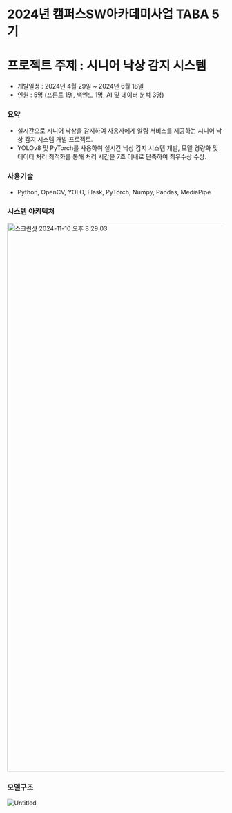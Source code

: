 # 2024년 캠퍼스SW아카데미사업 TABA 5기
# 프로젝트 주제 : 시니어 낙상 감지 시스템

- 개발일정 : 2024년 4월 29일 ~ 2024년 6월 18일
- 인원 : 5명 (프론트 1명, 백엔드 1명, AI 및 데이터 분석 3명)

### 요약
- 실시간으로 시니어 낙상을 감지하여 사용자에게 알림 서비스를 제공하는 시니어 낙상 감지 시스템 개발 프로젝트.
- YOLOv8 및 PyTorch를 사용하여 실시간 낙상 감지 시스템 개발, 모델 경량화 및 데이터 처리 최적화를 통해 처리 시간을 7초 이내로 단축하여 최우수상 수상.

### 사용기술
- Python, OpenCV, YOLO, Flask, PyTorch, Numpy, Pandas, MediaPipe
### 시스템 아키텍처
<img width="1269" alt="스크린샷 2024-11-10 오후 8 29 03" src="https://github.com/user-attachments/assets/75e1f3c5-98f6-4e6a-959b-1094c54e6daf">

### 모델구조
![Untitled](https://github.com/user-attachments/assets/f3f15d89-8ce0-4481-9cf8-81fcfbccf645)
